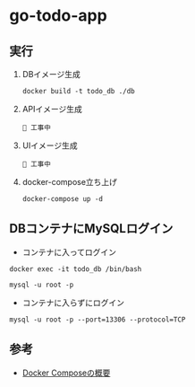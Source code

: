 # go-todo-app

## 実行

1. DBイメージ生成

   ```shell
   docker build -t todo_db ./db
   ```

2. APIイメージ生成 
   ```shell
   🚧 工事中
   ```

3. UIイメージ生成
   ```shell
   🚧 工事中
   ```
4. docker-compose立ち上げ
   ```shell
   docker-compose up -d
   ```

## DBコンテナにMySQLログイン
- コンテナに入ってログイン
```shell
docker exec -it todo_db /bin/bash
```
```shell
mysql -u root -p
```
- コンテナに入らずにログイン
```shell
mysql -u root -p --port=13306 --protocol=TCP
```


## 参考

- [Docker Composeの概要](https://matsuand.github.io/docs.docker.jp.onthefly/compose/)

